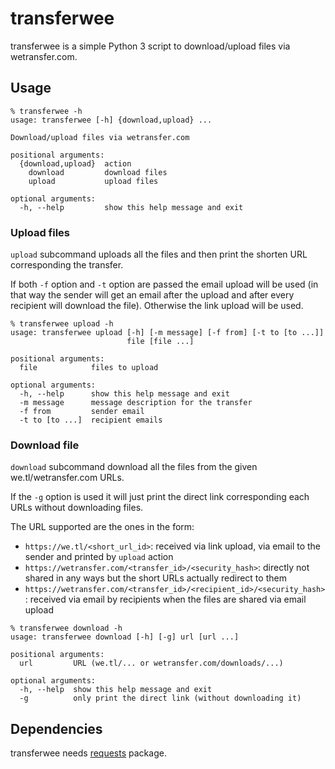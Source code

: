 # transferwee

transferwee is a simple Python 3 script to download/upload files via
wetransfer.com.


## Usage

```
% transferwee -h
usage: transferwee [-h] {download,upload} ...

Download/upload files via wetransfer.com

positional arguments:
  {download,upload}  action
    download         download files
    upload           upload files

optional arguments:
  -h, --help         show this help message and exit
```

### Upload files

`upload` subcommand uploads all the files and then print the shorten
URL corresponding the transfer.

If both `-f` option and `-t` option are passed the email upload
will be used (in that way the sender will get an email after the
upload and after every recipient will download the file).
Otherwise the link upload will be used.

```
% transferwee upload -h
usage: transferwee upload [-h] [-m message] [-f from] [-t to [to ...]]
                          file [file ...]

positional arguments:
  file            files to upload

optional arguments:
  -h, --help      show this help message and exit
  -m message      message description for the transfer
  -f from         sender email
  -t to [to ...]  recipient emails
```


### Download file

`download` subcommand download all the files from the given
we.tl/wetransfer.com URLs.

If the `-g` option is used it will just print the direct link
corresponding each URLs without downloading files.

The URL supported are the ones in the form:

 - `https://we.tl/<short_url_id>`: 
    received via link upload, via email to the sender and printed by
    `upload` action
 - `https://wetransfer.com/<transfer_id>/<security_hash>`:
    directly not shared in any ways but the short URLs actually redirect to
    them
 - `https://wetransfer.com/<transfer_id>/<recipient_id>/<security_hash>`: 
    received via email by recipients when the files are shared via email
    upload

```
% transferwee download -h
usage: transferwee download [-h] [-g] url [url ...]

positional arguments:
  url         URL (we.tl/... or wetransfer.com/downloads/...)

optional arguments:
  -h, --help  show this help message and exit
  -g          only print the direct link (without downloading it)
```

## Dependencies

transferwee needs [requests](http://python-requests.org/) package.
